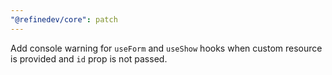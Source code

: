```yaml
---
"@refinedev/core": patch
---
```


Add console warning for `useForm` and `useShow` hooks when custom resource is provided and `id` prop is not passed.
